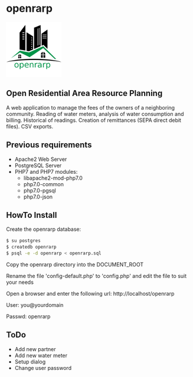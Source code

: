 # openrarp
<img src="images/openrarp_logo_large.png" width="150px" alt="openrarp logo"/>

## Open Residential Area Resource Planning
A web application to manage the fees of the owners of a neighboring community. Reading of water meters, analysis of water consumption and billing. Historical of readings. Creation of remittances (SEPA direct debit files). CSV exports.

## Previous requirements
- Apache2 Web Server
- PostgreSQL Server
- PHP7 and PHP7 modules:
  - libapache2-mod-php7.0
  - php7.0-common
  - php7.0-pgsql
  - php7.0-json

## HowTo Install
Create the openrarp database:

```sh
$ su postgres
$ createdb openrarp
$ psql -e -d openrarp < openrarp.sql
```

Copy the openrarp directory into the DOCUMENT_ROOT

Rename the file 'config-default.php' to 'config.php' and edit the file to suit your needs

Open a browser and enter the following url: 
http://localhost/openrarp

User: you@yourdomain

Passwd: openrarp

## ToDo
- Add new partner
- Add new water meter
- Setup dialog
- Change user password
